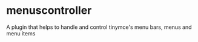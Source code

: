 # menuscontroller

A plugin that helps to handle and control tinymce&#39;s menu bars, menus and menu items
